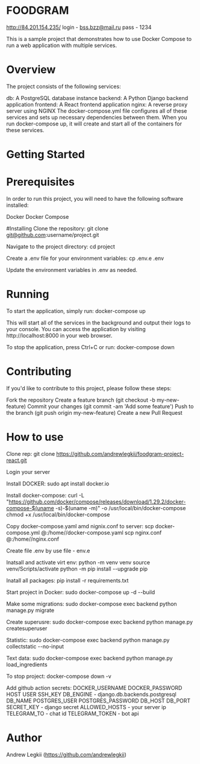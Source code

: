 # FOODGRAM
http://84.201.154.235/
login - bss.bzz@mail.ru
pass - 1234

This is a sample project that demonstrates how to use Docker Compose to run a web application with multiple services.

# Overview
The project consists of the following services:

db: A PostgreSQL database instance
backend: A Python Django backend application
frontend: A React frontend application
nginx: A reverse proxy server using NGINX
The docker-compose.yml file configures all of these services and sets up necessary dependencies between them. When you run docker-compose up, it will create and start all of the containers for these services.

# Getting Started

# Prerequisites
In order to run this project, you will need to have the following software installed:

Docker
Docker Compose

#Installing
Clone the repository:
git clone git@github.com:username/project.git

Navigate to the project directory:
cd project

Create a .env file for your environment variables:
cp .env.e .env

Update the environment variables in .env as needed.

# Running
To start the application, simply run:
docker-compose up

This will start all of the services in the background and output their logs to your console. You can access the application by visiting http://localhost:8000 in your web browser.

To stop the application, press Ctrl+C or run:
docker-compose down

# Contributing
If you'd like to contribute to this project, please follow these steps:

Fork the repository
Create a feature branch (git checkout -b my-new-feature)
Commit your changes (git commit -am 'Add some feature')
Push to the branch (git push origin my-new-feature)
Create a new Pull Request

# How to use
Clone rep:
git clone https://github.com/andrewlegkii/foodgram-project-react.git

Login your server

Install DOCKER:
sudo apt install docker.io 

Install docker-compose:
curl -L "https://github.com/docker/compose/releases/download/1.29.2/docker-compose-$(uname -s)-$(uname -m)" -o /usr/local/bin/docker-compose
chmod +x /usr/local/bin/docker-compose

Copy docker-compose.yaml amd nignix.conf to server: scp docker-compose.yml <username>@<host>:/home/<username>/docker-compose.yaml
scp nginx.conf <username>@<host>:/home/<username>/nginx.conf

Create file .env by use file - env.e

Inatsall and activate virt env:
python -m venv venv 
source venv/Scripts/activate
python -m pip install --upgrade pip

Inatall all packages:
pip install -r requirements.txt

Start project in Docker:
sudo docker-compose up -d --build

Make some migrations:
sudo docker-compose exec backend python manage.py migrate

Create superusre:
sudo docker-compose exec backend python manage.py createsuperuser

Statistic:
sudo docker-compose exec backend python manage.py collectstatic --no-input

Text data:
sudo docker-compose exec backend python manage.py load_ingredients

To stop project:
docker-compose down -v

Add github action secrets:
DOCKER_USERNAME
DOCKER_PASSWORD
HOST
USER
SSH_KEY 
DB_ENGINE - django.db.backends.postgresql
DB_NAME
POSTGRES_USER
POSTGRES_PASSWORD
DB_HOST
DB_PORT
SECRET_KEY - django secret
ALLOWED_HOSTS - your server ip
TELEGRAM_TO - chat id
TELEGRAM_TOKEN - bot api

# Author
Andrew Legkii (https://github.com/andrewlegkii)